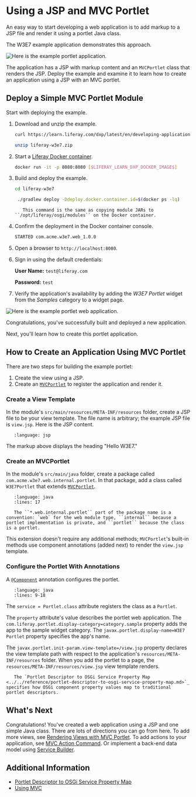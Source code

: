 # Using a JSP and MVC Portlet

An easy way to start developing a web application is to add markup to a JSP file and render it using a portlet Java class.

The W3E7 example application demonstrates this approach. 

![Here is the example portlet application.](./using-a-jsp-and-mvc-portlet/images/01.png)

The application has a JSP with markup content and an `MVCPortlet` class that renders the JSP. Deploy the example and examine it to learn how to create an application using a JSP with an MVC portlet. 

## Deploy a Simple MVC Portlet Module

Start with deploying the example.

1. Download and unzip the example.

   ```bash
   curl https://learn.liferay.com/dxp/latest/en/developing-applications/using-mvc/liferay-w3e7.zip -O
   ```

   ```bash
   unzip liferay-w3e7.zip
   ```

1. Start a [Liferay Docker container](../../../installation-and-upgrades/installing-liferay/using-liferay-docker-images/docker-container-basics.md).

   ```bash
   docker run -it -p 8080:8080 [$LIFERAY_LEARN_DXP_DOCKER_IMAGE$]
   ```

1. Build and deploy the example.

    ```bash
    cd liferay-w3e7
    ```

    ```bash
     ./gradlew deploy -Ddeploy.docker.container.id=$(docker ps -lq)
    ```

    ```note::
       This command is the same as copying module JARs to ``/opt/liferay/osgi/modules`` on the Docker container.
    ```

1. Confirm the deployment in the Docker container console.

    ```bash
    STARTED com.acme.w3e7.web_1.0.0
    ```

1. Open a browser to `http://localhost:8080`.

1. Sign in using the default credentials:

    **User Name:** `test@liferay.com`

    **Password:** `test`

1. Verify the application's availability by adding the *W3E7 Portlet* widget from the *Samples* category to a widget page.

![Here is the example portlet web application.](./using-a-jsp-and-mvc-portlet/images/02.png)

Congratulations, you've successfully built and deployed a new application.

Next, you'll learn how to create this portlet application.

## How to Create an Application Using MVC Portlet

There are two steps for building the example portlet:

1. Create the view using a JSP.
2. Create an [`MVCPortlet`](https://github.com/liferay/liferay-portal/blob/[$LIFERAY_LEARN_PORTAL_GIT_TAG$]/portal-kernel/src/com/liferay/portal/kernel/portlet/bridges/mvc/MVCPortlet.java) to register the application and render it.

### Create a View Template

In the module's `src/main/resources/META-INF/resources` folder, create a JSP file to be your view template. The file name is arbitrary; the example JSP file is `view.jsp`. Here is the JSP content.

```literalinclude:: ./using-a-jsp-and-mvc-portlet/resources/liferay-w3e7.zip/w3e7-web/src/main/resources/META-INF/resources/view.jsp
   :language: jsp
```

The markup above displays the heading "Hello W3E7."

### Create an MVCPortlet

In the module's `src/main/java` folder, create a package called `com.acme.w3e7.web.internal.portlet`. In that package, add a class called `W3E7Portlet` that extends [`MVCPortlet`](https://github.com/liferay/liferay-portal/blob/[$LIFERAY_LEARN_PORTAL_GIT_TAG$]/portal-kernel/src/com/liferay/portal/kernel/portlet/bridges/mvc/MVCPortlet.java).

```literalinclude:: ./using-a-jsp-and-mvc-portlet/resources/liferay-w3e7.zip/w3e7-web/src/main/java/com/acme/w3e7/web/internal/portlet/W3E7Portlet.java
   :language: java
   :lines: 17
```

```note::
   The ``*.web.internal.portlet`` part of the package name is a convention: `web` for the web module type, ``internal`` because a portlet implementation is private, and ``portlet`` because the class is a portlet.
```

This extension doesn't require any additional methods; `MVCPortlet`'s built-in methods use component annotations (added next) to render the `view.jsp` template.

### Configure the Portlet With Annotations

A [`@Component`](https://docs.osgi.org/javadoc/osgi.cmpn/7.0.0/org/osgi/service/component/annotations/Component.html) annotation configures the portlet.

```literalinclude:: ./using-a-jsp-and-mvc-portlet/resources/liferay-w3e7.zip/w3e7-web/src/main/java/com/acme/w3e7/web/internal/portlet/W3E7Portlet.java
   :language: java
   :lines: 9-18
```

The `service = Portlet.class` attribute registers the class as a `Portlet`.

The `property` attribute's value describes the portlet web application. The `com.liferay.portlet.display-category=category.sample` property adds the app to the sample widget category. The `javax.portlet.display-name=W3E7 Portlet` property specifies the app's name.

The `javax.portlet.init-param.view-template=/view.jsp` property declares the view template path with respect to the application's `resources/META-INF/resources` folder. When you add the portlet to a page, the `resources/META-INF/resources/view.jsp` view template renders.

```note::
   The `Portlet Descriptor to OSGi Service Property Map <../../reference/portlet-descriptor-to-osgi-service-property-map.md>`_ specifies how OSGi component property values map to traditional portlet descriptors.
```

## What's Next

Congratulations! You've created a web application using a JSP and one simple Java class. There are lots of directions you can go from here. To add more views, see [Rendering Views with MVC Portlet](./rendering-views-with-mvc-portlet.md). To add actions to your application, see [MVC Action Command](./mvc-action-command.md). Or implement a back-end data model using [Service Builder](../../data-frameworks/service-builder.md).

## Additional Information

* [Portlet Descriptor to OSGi Service Property Map](../../reference/portlet-descriptor-to-osgi-service-property-map.md)
* [Using MVC](./using-mvc.md)
